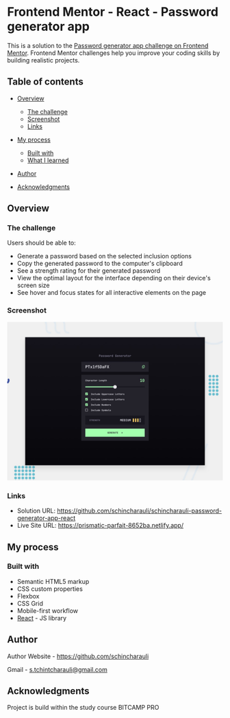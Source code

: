 # Frontend Mentor - React - Password generator app  

This is a solution to the [Password generator app challenge on Frontend Mentor](https://www.frontendmentor.io/challenges/password-generator-app-Mr8CLycqjh). Frontend Mentor challenges help you improve your coding skills by building realistic projects. 

## Table of contents

- [Overview](#overview)
  - [The challenge](#the-challenge)
  - [Screenshot](#screenshot)
  - [Links](#links)
- [My process](#my-process)
  - [Built with](#built-with)
  - [What I learned](#what-i-learned)


- [Author](#author)
- [Acknowledgments](#acknowledgments)


## Overview

### The challenge

Users should be able to:

- Generate a password based on the selected inclusion options
- Copy the generated password to the computer's clipboard
- See a strength rating for their generated password
- View the optimal layout for the interface depending on their device's screen size
- See hover and focus states for all interactive elements on the page

### Screenshot

![](./src/assets/preview.jpg)


### Links

- Solution URL: https://github.com/schincharauli/schincharauli-password-generator-app-react
- Live Site URL:  https://prismatic-parfait-8652ba.netlify.app/

## My process

### Built with

- Semantic HTML5 markup
- CSS custom properties
- Flexbox
- CSS Grid
- Mobile-first workflow
- [React](https://reactjs.org/) - JS library



## Author

Author
Website - https://github.com/schincharauli

Gmail - s.tchintcharauli@gmail.com

## Acknowledgments

Project is build within the study course BITCAMP PRO
